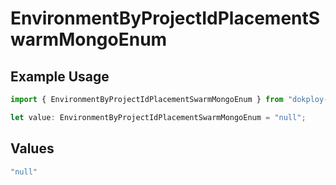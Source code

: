 # EnvironmentByProjectIdPlacementSwarmMongoEnum

## Example Usage

```typescript
import { EnvironmentByProjectIdPlacementSwarmMongoEnum } from "dokploy-sdk/models/operations";

let value: EnvironmentByProjectIdPlacementSwarmMongoEnum = "null";
```

## Values

```typescript
"null"
```